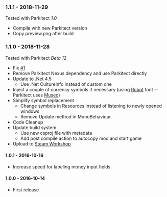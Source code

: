 ### 1.1.1 - 2018-11-29
Tested with Parkitect *1.0*
* Compile with new Parkitect version
* Copy preview.png after build

### 1.1.0 - 2018-11-28
Tested with Parkitect *Beta 12*
* Fix [#1](https://github.com/Craxy/Parkitect-Currencies/pull/1)
* Remove Parkitect Nexus dependency and use Parkitect directly
* Update to .Net 4.5
  * Use .Net CultureInfo instead of custom one
* Inject a couple of currency symbols if necessary (using [Robot](https://fonts.google.com/specimen/Roboto) font -- Parkitect uses [Museo](https://www.exljbris.com/museo.html))
* Simplify symbol replacement
  * Change symbols in Resources instead of listening to newly opened windows
  * Remove Update method in MonoBehaviour
* Code Cleanup
* Update build system
  * Use new csproj file with metadata
  * Add post compile action to autocopy mod and start game
* Upload to [Steam Workshop](https://steamcommunity.com/sharedfiles/filedetails/?id=1576312321)

#### 1.0.1 - 2016-10-16
* Increase speed for labeling money input fields

#### 1.0.0 - 2016-10-14
* First release
